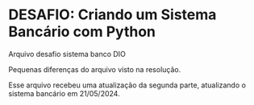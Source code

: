 # DESAFIO: Criando um Sistema Bancário com Python
Arquivo desafio sistema banco DIO

Pequenas diferenças do arquivo visto na resolução.

Esse arquivo recebeu uma atualização da segunda parte, atualizando o sistema bancário em 21/05/2024.
